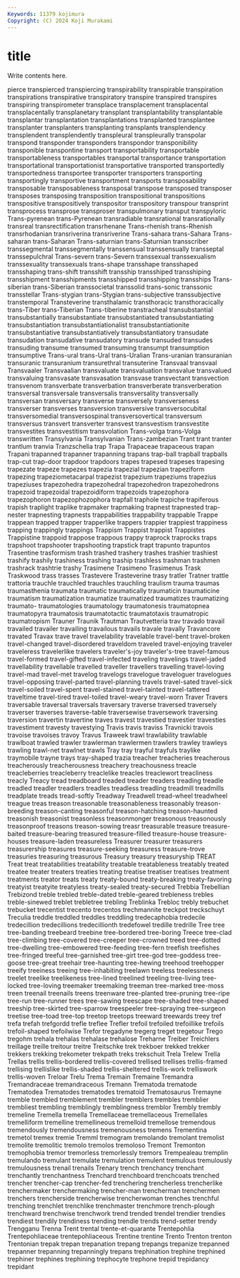 ```yaml
---
Keywords: 11379 kojimura
Copyright: (C) 2024 Koji Murakami
---
```


# title

Write contents here.



pierce transpierced transpiercing transpirability transpirable transpiration
transpirations transpirative transpiratory transpire transpired transpires transpiring transpirometer transplace transplacement
transplacental transplacentally transplanetary transplant transplantability transplantable transplantar transplantation transplantations transplanted
transplantee transplanter transplanters transplanting transplants transplendency transplendent transplendently transpleural transpleurally
transpolar transpond transponder transponders transpondor transponibility transponible transpontine transport transportability
transportable transportableness transportables transportal transportance transportation transportational transportationist transportative transported
transportedly transportedness transportee transporter transporters transporting transportingly transportive transportment transports
transposability transposable transposableness transposal transpose transposed transposer transposes transposing transposition
transpositional transpositions transpositive transpositively transpositor transpository transpour transprint transprocess transprose
transproser transpulmonary transput transpyloric Trans-pyrenean trans-Pyrenean transradiable transrational transrationally transreal
transrectification transrhenane Trans-rhenish trans-Rhenish transrhodanian transriverina transriverine Trans-sahara trans-Sahara Trans-saharan
trans-Saharan Trans-saturnian trans-Saturnian transscriber transsegmental transsegmentally transsensual transsensually transseptal transsepulchral
Trans-severn trans-Severn transsexual transsexualism transsexuality transsexuals trans-shape transshape transshaped transshaping
trans-shift transshift transship transshiped transshiping transshipment transshipments transshipped transshipping transships
Trans-siberian trans-Siberian transsocietal transsolid trans-sonic transsonic transstellar Trans-stygian trans-Stygian trans-subjective
transsubjective transtemporal Transteverine transthalamic transthoracic transthoracically trans-Tiber trans-Tiberian Trans-tiberine transtracheal
transubstantial transubstantially transubstantiate transubstantiated transubstantiating transubstantiation transubstantiationalist transubstantiationite transubstantiative transubstantiatively
transubstantiatory transudate transudation transudative transudatory transude transuded transudes transuding transume
transumed transuming transumpt transumption transumptive Trans-ural trans-Ural trans-Uralian Trans-uranian transuranian
transuranic transuranium transurethral transuterine Transvaal transvaal Transvaaler Transvaalian transvaluate transvaluation
transvalue transvalued transvaluing transvasate transvasation transvase transvectant transvection transvenom transverbate
transverbation transverberate transverberation transversal transversale transversalis transversality transversally transversan transversary
transverse transversely transverseness transverser transverses transversion transversive transversocubital transversomedial transversospinal
transversovertical transversum transversus transvert transverter transvest transvestism transvestite transvestites transvestitism
transvolation Trans-volga trans-Volga transwritten Transylvania Transylvanian Trans-zambezian Trant trant tranter
trantlum tranvia Tranzschelia trap Trapa Trapaceae trapaceous trapan Trapani trapanned
trapanner trapanning trapans trap-ball trapball trapballs trap-cut trap-door trapdoor trapdoors
trapes trapesed trapeses trapesing trapezate trapeze trapezes trapezia trapezial trapezian
trapeziform trapezing trapeziometacarpal trapezist trapezium trapeziums trapezius trapeziuses trapezohedra trapezohedral
trapezohedron trapezohedrons trapezoid trapezoidal trapezoidiform trapezoids trapezophora trapezophoron trapezophozophora trapfall
traphole trapiche trapiferous trapish traplight traplike trapmaker trapmaking trapnest trapnested
trap-nester trapnesting trapnests trappabilities trappability trappable Trappe trappean trapped trapper
trapperlike trappers trappier trappiest trappiness trapping trappingly trappings Trappism Trappist
trappist Trappistes Trappistine trappoid trappose trappous trappy traprock traprocks traps
trapshoot trapshooter trapshooting trapstick trapt trapunto trapuntos Trasentine trasformism trash
trashed trashery trashes trashier trashiest trashify trashily trashiness trashing traship
trashless trashman trashmen trashrack trashtrie trashy Trasimene Trasimeno Trasimenus Trask
Traskwood trass trasses Trastevere Trasteverine trasy tratler Tratner trattle trattoria
trauchle trauchled trauchles trauchling traulism trauma traumas traumasthenia traumata traumatic
traumatically traumaticin traumaticine traumatism traumatization traumatize traumatized traumatizes traumatizing traumato-
traumatologies traumatology traumatonesis traumatopnea traumatopyra traumatosis traumatotactic traumatotaxis traumatropic traumatropism
Trauner Traunik Trautman Trautvetteria trav travado travail travailed travailer travailing
travailous travails travale travally Travancore travated Travax trave travel travelability
travelable travel-bent travel-broken travel-changed travel-disordered traveldom traveled travel-enjoying traveler traveleress
travelerlike travelers traveler's-joy traveler's-tree travel-famous travel-formed travel-gifted travel-infected traveling travelings
travel-jaded travellability travellable travelled traveller travellers travelling travel-loving travel-mad travel-met
travelog travelogs travelogue traveloguer travelogues travel-opposing travel-parted travel-planning travels travel-sated
travel-sick travel-soiled travel-spent travel-stained travel-tainted travel-tattered traveltime travel-tired travel-toiled travel-weary
travel-worn Traver Travers traversable traversal traversals traversary traverse traversed traversely
traverser traverses traverse-table traversewise traversework traversing traversion travertin travertine traves
travest travestied travestier travesties travestiment travesty travestying Travis travis traviss
Travnicki travois travoise travoises travoy Travus Traweek trawl trawlability trawlable
trawlboat trawled trawler trawlerman trawlermen trawlers trawley trawleys trawling trawl-net
trawlnet trawls Tray tray trayful trayfuls traylike traymobile trayne trays
tray-shaped trazia treacher treacheries treacherous treacherously treacherousness treachery treachousness treacle
treacleberries treacleberry treaclelike treacles treaclewort treacliness treacly Treacy tread treadboard
treaded treader treaders treading treadle treadled treadler treadlers treadles treadless
treadling treadmill treadmills treadplate treads tread-softly Treadway Treadwell tread-wheel treadwheel
treague treas treason treasonable treasonableness treasonably treason-breeding treason-canting treasonful treason-hatching
treason-haunted treasonish treasonist treasonless treasonmonger treasonous treasonously treasonproof treasons treason-sowing
treasr treasurable treasure treasure-baited treasure-bearing treasured treasure-filled treasure-house treasure-houses treasure-laden
treasureless Treasurer treasurer treasurers treasurership treasures treasure-seeking treasuress treasure-trove treasuries
treasuring treasurous Treasury treasury treasuryship TREAT Treat treat treatabilities treatability
treatable treatableness treatably treated treatee treater treaters treaties treating treatise
treatiser treatises treatment treatments treator treats treaty treaty-bound treaty-breaking treaty-favoring
treatyist treatyite treatyless treaty-sealed treaty-secured Trebbia Trebellian Trebizond treble trebled
treble-dated treble-geared trebleness trebles treble-sinewed treblet trebletree trebling Treblinka Trebloc
trebly trebuchet trebucket trecentist trecento trecentos trechmannite treckpot treckschuyt Treculia
treddle treddled treddles treddling tredecaphobia tredecile tredecillion tredecillions tredecillionth tredefowel
tredille tredrille Tree tree tree-banding treebeard treebine tree-bordered tree-boring Treece
tree-clad tree-climbing tree-covered tree-creeper tree-crowned treed tree-dotted tree-dwelling tree-embowered tree-feeding
tree-fern treefish treefishes tree-fringed treeful tree-garnished tree-girt tree-god tree-goddess tree-goose
tree-great treehair tree-haunting tree-hewing treehood treehopper treeify treeiness treeing tree-inhabiting
treelawn treeless treelessness treelet treelike treelikeness tree-lined treelined treeling tree-living
tree-locked tree-loving treemaker treemaking treeman tree-marked tree-moss treen treenail treenails
treens treenware tree-planted tree-pruning tree-ripe tree-run tree-runner trees tree-sawing treescape
tree-shaded tree-shaped treeship tree-skirted tree-sparrow treespeeler tree-spraying tree-surgeon treetise tree-toad
tree-top treetop treetops treeward treewards treey tref trefa trefah trefgordd
trefle treflee Trefler trefoil trefoiled trefoillike trefoils trefoil-shaped trefoilwise Trefor
tregadyne tregerg treget tregetour Trego tregohm trehala trehalas trehalase trehalose
Treharne Treiber Treichlers treillage treille treitour treitre Treitschke trek trekboer
trekked trekker trekkers trekking trekometer trekpath treks trekschuit Trela Trelew
Trella Trellas trellis trellis-bordered trellis-covered trellised trellises trellis-framed trellising trellislike
trellis-shaded trellis-sheltered trellis-work trelliswork trellis-woven Treloar Trelu Trema Tremain Tremaine
Tremandra Tremandraceae tremandraceous Tremann Trematoda trematode Trematodea Trematodes trematodes trematoid
Trematosaurus Tremayne tremble trembled tremblement trembler tremblers trembles tremblier trembliest
trembling tremblingly tremblingness tremblor Trembly trembly tremeline Tremella tremella Tremellaceae
tremellaceous Tremellales tremelliform tremelline tremellineous tremelloid tremellose tremendous tremendously tremendousness
tremenousness tremens Trementina tremetol tremex tremie Tremml tremogram tremolando tremolant
tremolist tremolite tremolitic tremolo tremolos tremoloso Tremont Tremonton tremophobia tremor
tremorless tremorlessly tremors Trempealeau tremplin tremulando tremulant tremulate tremulation tremulent
tremulous tremulously tremulousness trenail trenails Trenary trench trenchancy trenchant trenchantly
trenchantness Trenchard trenchboard trenchcoats trenched trencher trencher-cap trencher-fed trenchering trencherless
trencherlike trenchermaker trenchermaking trencher-man trencherman trenchermen trenchers trencherside trencherwise trencherwoman
trenches trenchful trenching trenchlet trenchlike trenchmaster trenchmore trench-plough trenchward trenchwise
trenchwork trend trended trendel trendier trendies trendiest trendily trendiness trending
trendle trends trend-setter trendy Trengganu Trenna Trent trental trente-et-quarante Trentepohlia
Trentepohliaceae trentepohliaceous Trentine trentine Trento Trenton trenton Trentonian trepak trepan
trepanation trepang trepangs trepanize trepanned trepanner trepanning trepanningly trepans trephination
trephine trephined trephiner trephines trephining trephocyte trephone trepid trepidancy trepidant

